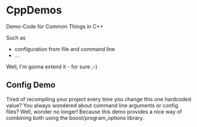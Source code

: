 CppDemos
========
Demo-Code for Common Things in C++

Such as 
 - configuration from file and command line
 - ...
 
 Well, I'm gonna extend it - for sure ;-)

Config Demo 
-----------

Tired of recompiling your project every time you change this one hardcoded value? You always wondered about command line arguments or config files? Well, wonder no longer! Because this demo provides a nice way of combining both using the boost/program_options library.


